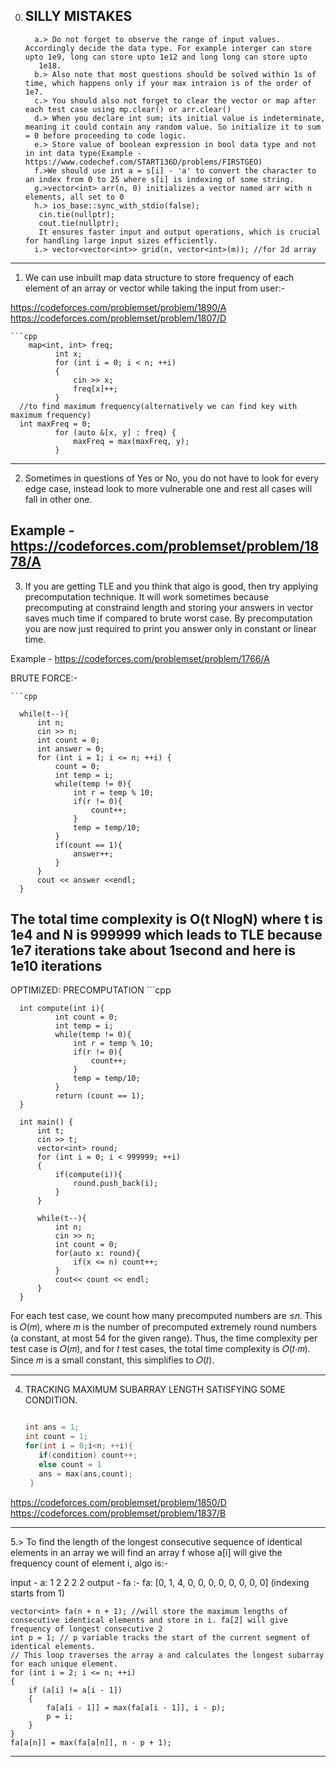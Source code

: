
0. ## SILLY MISTAKES

         a.> Do not forget to observe the range of input values. Accordingly decide the data type. For example interger can store upto 1e9, long can store upto 1e12 and long long can store upto 
          1e18.
         b.> Also note that most questions should be solved within 1s of time, which happens only if your max intraion is of the order of 1e7.
         c.> You should also not forget to clear the vector or map after each test case using mp.clear() or arr.clear()
         d.> When you declare int sum; its initial value is indeterminate, meaning it could contain any random value. So initialize it to sum = 0 before proceeding to code logic.
         e.> Store value of boolean expression in bool data type and not in int data type(Example - https://www.codechef.com/START136D/problems/FIRSTGEO)
         f.>We should use int a = s[i] - 'a' to convert the character to an index from 0 to 25 where s[i] is indexing of some string.
         g.>vector<int> arr(n, 0) initializes a vector named arr with n elements, all set to 0
         h.> ios_base::sync_with_stdio(false);
          cin.tie(nullptr);
          cout.tie(nullptr);
          It ensures faster input and output operations, which is crucial for handling large input sizes efficiently.
         i.> vector<vector<int>> grid(n, vector<int>(m)); //for 2d array

---

1. We can use inbuilt map data structure to store frequency of each element of an array or vector while taking the input from user:-

  https://codeforces.com/problemset/problem/1890/A
  https://codeforces.com/problemset/problem/1807/D

    ```cpp
        map<int, int> freq;
              int x;
              for (int i = 0; i < n; ++i)
              {
                  cin >> x;
                  freq[x]++;
              }
      //to find maximum frequency(alternatively we can find key with maximum frequency)
      int maxFreq = 0;
              for (auto &[x, y] : freq) {
                  maxFreq = max(maxFreq, y);
              }
---

2. Sometimes in questions of Yes or No, you do not have to look for every edge case, instead look to more vulnerable one and rest all cases will fall in other one.
  
Example - https://codeforces.com/problemset/problem/1878/A
---

3. If you are getting TLE and you think that algo is good, then try applying precomputation technique. It will work sometimes because precomputing at constraind length and storing your answers 
in vector saves much time if compared to brute worst case. By precomputation you are now just required to print you answer only in constant or linear time.
  
Example - https://codeforces.com/problemset/problem/1766/A

BRUTE FORCE:-
    
    ```cpp
    
      while(t--){
          int n;
          cin >> n;
          int count = 0;
          int answer = 0;
          for (int i = 1; i <= n; ++i) {
              count = 0;
              int temp = i;
              while(temp != 0){
                  int r = temp % 10;
                  if(r != 0){
                      count++;
                  }
                  temp = temp/10;
              }
              if(count == 1){
                  answer++;
              }
          }
          cout << answer <<endl;
      }
The total time complexity is O(t NlogN) where t is 1e4 and N is 999999 which leads to TLE because 1e7 iterations take about 1second and here is 1e10 iterations
---
OPTIMIZED: PRECOMPUTATION
    ```cpp
    
      int compute(int i){
              int count = 0;
              int temp = i;
              while(temp != 0){
                  int r = temp % 10;
                  if(r != 0){
                      count++;
                  }
                  temp = temp/10;
              }
              return (count == 1);
      }
      
      int main() {
          int t;
          cin >> t;
          vector<int> round;
          for (int i = 0; i < 999999; ++i)
          {
              if(compute(i)){
                  round.push_back(i);
              }
          }
          
          while(t--){
              int n;
              cin >> n;
              int count = 0;
              for(auto x: round){
                  if(x <= n) count++; 
              }
              cout<< count << endl;
          }
      }

For each test case, we count how many precomputed numbers are ≤𝑛. This is 𝑂(𝑚), where 𝑚 is the number of precomputed extremely round numbers (a constant, at most 54 for the given range).
Thus, the time complexity per test case is 𝑂(𝑚), and for 𝑡 test cases, the total time complexity is 𝑂(𝑡⋅𝑚). Since 𝑚 is a small constant, this simplifies to 𝑂(𝑡).

---
4. TRACKING MAXIMUM SUBARRAY LENGTH SATISFYING SOME CONDITION.
   ```cpp
   
   int ans = 1;
   int count = 1;
   for(int i = 0;i<n; ++i){
      if(condition) count++;
      else count = 1
      ans = max(ans,count);
    }

https://codeforces.com/problemset/problem/1850/D
https://codeforces.com/problemset/problem/1837/B

---
5.> To find the length of the longest consecutive sequence of identical elements in an array we will find an array f whose a[i] will give the frequency count of element i, algo is:-

   input - a: 1 2 2 2 2
   output - fa :- fa: [0, 1, 4, 0, 0, 0, 0, 0, 0, 0, 0]  (indexing starts from 1)
    
    vector<int> fa(n + n + 1); //will store the maximum lengths of consecutive identical elements and store in i. fa[2] will give frequency of longest consecutive 2
    int p = 1; // p variable tracks the start of the current segment of identical elements.
    // This loop traverses the array a and calculates the longest subarray for each unique element. 
    for (int i = 2; i <= n; ++i)
    {
        if (a[i] != a[i - 1])
        {
            fa[a[i - 1]] = max(fa[a[i - 1]], i - p);
            p = i;
        }
    }
    fa[a[n]] = max(fa[a[n]], n - p + 1);
---












